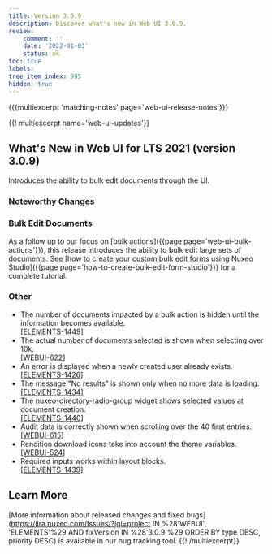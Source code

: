 ```yaml
---
title: Version 3.0.9
description: Discover what's new in Web UI 3.0.9.
review:
    comment: ''
    date: '2022-01-03'
    status: ok
toc: true
labels:
tree_item_index: 995
hidden: true
---
```


{{{multiexcerpt 'matching-notes' page='web-ui-release-notes'}}}

{{! multiexcerpt name='web-ui-updates'}}
## What's New in Web UI for LTS 2021 (version 3.0.9)

Introduces the ability to bulk edit documents through the UI.

### Noteworthy Changes

### Bulk Edit Documents

As a follow up to our focus on [bulk actions]({{page page='web-ui-bulk-actions'}}), this release introduces the ability to bulk edit large sets of documents. See [how to create your custom bulk edit forms using Nuxeo Studio]({{page page='how-to-create-bulk-edit-form-studio'}}) for a complete tutorial.

### Other

- The number of documents impacted by a bulk action is hidden until the information becomes available.<br/>[[ELEMENTS-1449](https://jira.nuxeo.com/browse/ELEMENTS-1449)]
- The actual number of documents selected is shown when selecting over 10k.<br/>[[WEBUI-622](https://jira.nuxeo.com/browse/WEBUI-622)]
- An error is displayed when a newly created user already exists.<br/>[[ELEMENTS-1426](https://jira.nuxeo.com/browse/ELEMENTS-1426)]
- The message "No results" is shown only when no more data is loading.<br/>[[ELEMENTS-1434](https://jira.nuxeo.com/browse/ELEMENTS-1434)]
- The nuxeo-directory-radio-group widget shows selected values at document creation.<br/>[[ELEMENTS-1440](https://jira.nuxeo.com/browse/ELEMENTS-1440)]
- Audit data is correctly shown when scrolling over the 40 first entries.<br/>[[WEBUI-615](https://jira.nuxeo.com/browse/WEBUI-615)]
- Rendition download icons take into account the theme variables.<br/>[[WEBUI-524](https://jira.nuxeo.com/browse/WEBUI-524)]
- Required inputs works within layout blocks.<br/>[[ELEMENTS-1439](https://jira.nuxeo.com/browse/ELEMENTS-1439)]

## Learn More

[More information about released changes and fixed bugs](https://jira.nuxeo.com/issues/?jql=project IN %28'WEBUI', 'ELEMENTS'%29 AND fixVersion IN %28'3.0.9'%29 ORDER BY type DESC, priority DESC) is available in our bug tracking tool.
{{! /multiexcerpt}}
